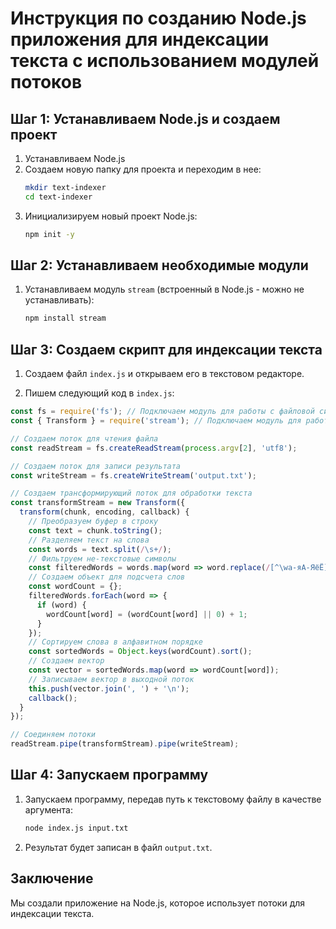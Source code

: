 # Инструкция по созданию Node.js приложения для индексации текста с использованием модулей потоков

## Шаг 1: Устанавливаем Node.js и создаем проект

1. Устанавливаем Node.js
2. Создаем новую папку для проекта и переходим в нее:
   ```bash
   mkdir text-indexer
   cd text-indexer
   ```
3. Инициализируем новый проект Node.js:
   ```bash
   npm init -y
   ```

## Шаг 2: Устанавливаем необходимые модули

1. Устанавливаем модуль `stream` (встроенный в Node.js - можно не устанавливать):
   ```bash
   npm install stream
   ```

## Шаг 3: Создаем скрипт для индексации текста

1. Создаем файл `index.js` и открываем его в текстовом редакторе.

2. Пишем следующий код в `index.js`:

```javascript:index.js
const fs = require('fs'); // Подключаем модуль для работы с файловой системой
const { Transform } = require('stream'); // Подключаем модуль для работы с потоками

// Создаем поток для чтения файла
const readStream = fs.createReadStream(process.argv[2], 'utf8');

// Создаем поток для записи результата
const writeStream = fs.createWriteStream('output.txt');

// Создаем трансформирующий поток для обработки текста
const transformStream = new Transform({
  transform(chunk, encoding, callback) {
    // Преобразуем буфер в строку
    const text = chunk.toString();
    // Разделяем текст на слова
    const words = text.split(/\s+/);
    // Фильтруем не-текстовые символы
    const filteredWords = words.map(word => word.replace(/[^\wа-яА-ЯёЁ]/g, ''));
    // Создаем объект для подсчета слов
    const wordCount = {};
    filteredWords.forEach(word => {
      if (word) {
        wordCount[word] = (wordCount[word] || 0) + 1;
      }
    });
    // Сортируем слова в алфавитном порядке
    const sortedWords = Object.keys(wordCount).sort();
    // Создаем вектор
    const vector = sortedWords.map(word => wordCount[word]);
    // Записываем вектор в выходной поток
    this.push(vector.join(', ') + '\n');
    callback();
  }
});

// Соединяем потоки
readStream.pipe(transformStream).pipe(writeStream);
```

## Шаг 4: Запускаем программу

1. Запускаем программу, передав путь к текстовому файлу в качестве аргумента:
   ```bash
   node index.js input.txt
   ```

2. Результат будет записан в файл `output.txt`.

## Заключение

Мы создали приложение на Node.js, которое использует потоки для индексации текста. 

